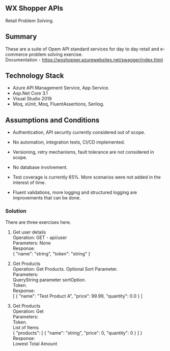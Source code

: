 ## WX Shopper APIs
Retail Problem Solving.


## Summary
These are a suite of Opem API standard services for day to day retail and e-commerce problem solving exercise.  
Documentation - https://wxshopper.azurewebsites.net/swagger/index.html

   
## Technology Stack
- Azure API Management Service, App Service.
- Asp.Net Core 3.1
- Visual Studio 2019
- Moq, xUnit, Moq, FluentAssertions, Serilog.
   
## Assumptions and Conditions
- Authentication, API security currently considered out of scope.
- No automation, integration tests, CI/CD implemented.
- Versioning, retry mechanisms, fault tolerance are not considered in scope.
- No database involvement.

- Test coverage is currently 65%. More scenarios were not added in the interest of time.
- Fluent validations, more logging and structured logging are improvements that can be done.
   
### Solution

There are three exercises here.

1. Get user details  
Operation: GET - api/user  
Parameters: None  
Response:   
{
  "name": "string",
  "token": "string"
}


2. Get Products  
Operation: Get Products. Optional Sort Parameter.  
Parameters:   
QueryString parameter sortOption.  
Token.  
Response:  
[
    {
        "name": "Test Product A",
        "price": 99.99,
        "quantity": 0.0
    }
]  


2. Get Products  
Operation: Get  
Parameters:   
Token.  
List of Items    
{
  "products": [
    {
      "name": "string",
      "price": 0,
      "quantity": 0
    }
  ]
}  
Response:  
Lowest Total Amount  
  
  
